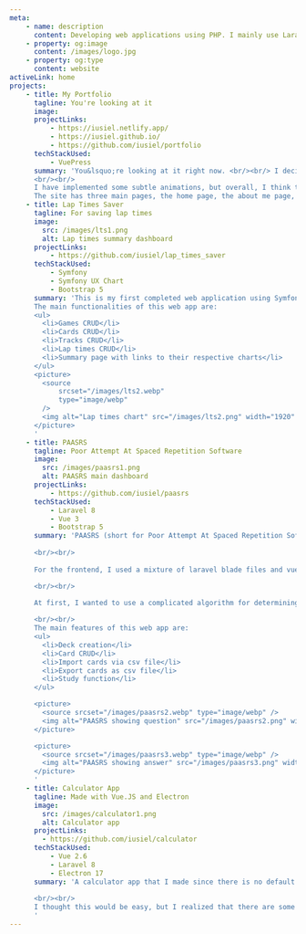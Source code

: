 ```yaml
---
meta:
    - name: description
      content: Developing web applications using PHP. I mainly use Laravel for my projects. I am currently learning Symfony, Vue.JS and Jamstack.
    - property: og:image
      content: /images/logo.jpg
    - property: og:type
      content: website
activeLink: home
projects:
    - title: My Portfolio
      tagline: You're looking at it
      image:
      projectLinks:
          - https://iusiel.netlify.app/
          - https://iusiel.github.io/
          - https://github.com/iusiel/portfolio
      techStackUsed:
          - VuePress
      summary: 'You&lsquo;re looking at it right now. <br/><br/> I decided to use VuePress for my portfolio site since I want to learn Jamstack. Maybe this is not the best use for VuePress since it was designed with technical documentation in mind but I enjoyed using VuePress for this site. It was also nice to learn stylus since this is the first time that I have used it. I tried to use a color scheme that combines green and yellow (which are my favorite colors).  
      <br/><br/>
      I have implemented some subtle animations, but overall, I think the design is quite simple (I am not good at creating a design). <br/><br/>
      The site has three main pages, the home page, the about me page, and the random things (blog) page.'
    - title: Lap Times Saver
      tagline: For saving lap times
      image: 
        src: /images/lts1.png
        alt: Lap times summary dashboard
      projectLinks:
          - https://github.com/iusiel/lap_times_saver
      techStackUsed:
          - Symfony
          - Symfony UX Chart
          - Bootstrap 5
      summary: 'This is my first completed web application using Symfony. As someone that likes playing Dirt Rally 2.0 and GT Sport, I wanted to have a way to track my lap times. I decided to use Symfony since it was one of the two main PHP frameworks (the other one being Laravel). The form component by Symfony is really interesting since it allows you to create forms easily. For the layout, I just used Bootstrap 5 since I did not want to think much about it. I do want to change the look and feel of the site in the future so that it will not look like a default bootstrap site. <br/><br/>
      The main functionalities of this web app are:
      <ul>
        <li>Games CRUD</li>
        <li>Cards CRUD</li>
        <li>Tracks CRUD</li>
        <li>Lap times CRUD</li>
        <li>Summary page with links to their respective charts</li>
      </ul>
      <picture>
        <source
            srcset="/images/lts2.webp"
            type="image/webp"
        />
        <img alt="Lap times chart" src="/images/lts2.png" width="1920" height="799"/>
      </picture>
      '
    - title: PAASRS
      tagline: Poor Attempt At Spaced Repetition Software
      image: 
        src: /images/paasrs1.png
        alt: PAASRS main dashboard
      projectLinks:
          - https://github.com/iusiel/paasrs
      techStackUsed:
          - Laravel 8
          - Vue 3
          - Bootstrap 5
      summary: 'PAASRS (short for Poor Attempt At Spaced Repetition Software) is something that I created since I want to introduce spaced repetition to our team. Due to IT policies, it is hard to have software installed software on our workstations so I thought maybe it would be easier if I created a web application that can easily be cloned through git. Too bad that I was not yet able to implement it for our team.
      
      <br/><br/>
    
      For the frontend, I used a mixture of laravel blade files and vue components. For the backend, I used Laravel. I also want to change the look of this site in the future since it looks like a default bootstrap site. 

      <br/><br/> 
      
      At first, I wanted to use a complicated algorithm for determining when a card will show up again, but in the end, I decided against it because I find it too hard to implement. I also decided that there will little or no benefit at all even if I have managed to implement it. 

      <br/><br/>
      The main features of this web app are:
      <ul>
        <li>Deck creation</li>
        <li>Card CRUD</li>
        <li>Import cards via csv file</li>
        <li>Export cards as csv file</li>
        <li>Study function</li>
      </ul>

      <picture>
        <source srcset="/images/paasrs2.webp" type="image/webp" />
        <img alt="PAASRS showing question" src="/images/paasrs2.png" width="1469" height="534" />
      </picture>

      <picture>
        <source srcset="/images/paasrs3.webp" type="image/webp" />
        <img alt="PAASRS showing answer" src="/images/paasrs3.png" width="1469" height="697" />
      </picture>
      '
    - title: Calculator App
      tagline: Made with Vue.JS and Electron
      image: 
        src: /images/calculator1.png
        alt: Calculator app
      projectLinks:
        - https://github.com/iusiel/calculator
      techStackUsed:
          - Vue 2.6
          - Laravel 8
          - Electron 17
      summary: 'A calculator app that I made since there is no default calculator app when I installed EndeavourOS. This is my first time dabbling with Electron JS. I also used Vitest here as a testing tool since I used Vue.JS for the frontend. 
      
      <br/><br/>
      I thought this would be easy, but I realized that there are some challenges when building a calculator app, like making sure that some buttons should only work under specific circumstances (like a dot can only be used once). I also had some difficulty making sure that the display does not show extra zeros. There are still some bugs present here, but I am quite proud of what I have done here.
      '
---
```


<Home />
